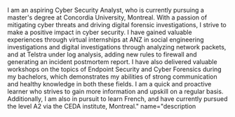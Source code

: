 I am an aspiring Cyber Security Analyst, who is currently pursuing a master's degree at Concordia University, Montreal. With a passion of mitigating cyber threats and driving digital forensic investigations, I strive to make a positive impact in cyber security. I have gained valuable experiences through virtual internships at ANZ in social engineering investigations and digital investigations through analyzing network packets, and at Telstra under log analysis, adding new rules to firewall and generating an incident postmortem report. I have also delivered valuable workshops on the topics of Endpoint Security and Cyber Forensics during my bachelors, which demonstrates my abilities of strong communication and healthy knowledge in both these fields. I am a quick and proactive learner who strives to gain more information and upskill on a regular basis. Additionally, I am also in pursuit to learn French, and have currently pursued the level A2 via the CEDA institute, Montreal." name="description
